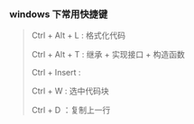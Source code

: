 ### windows 下常用快捷键
> Ctrl + Alt + L : 格式化代码
>
> Ctrl + Alt + T : 继承 + 实现接口 + 构造函数 
>
> Ctrl + Insert  : 
>
> Ctrl + W       : 选中代码块
>
> Ctrl + D       ：复制上一行
>
